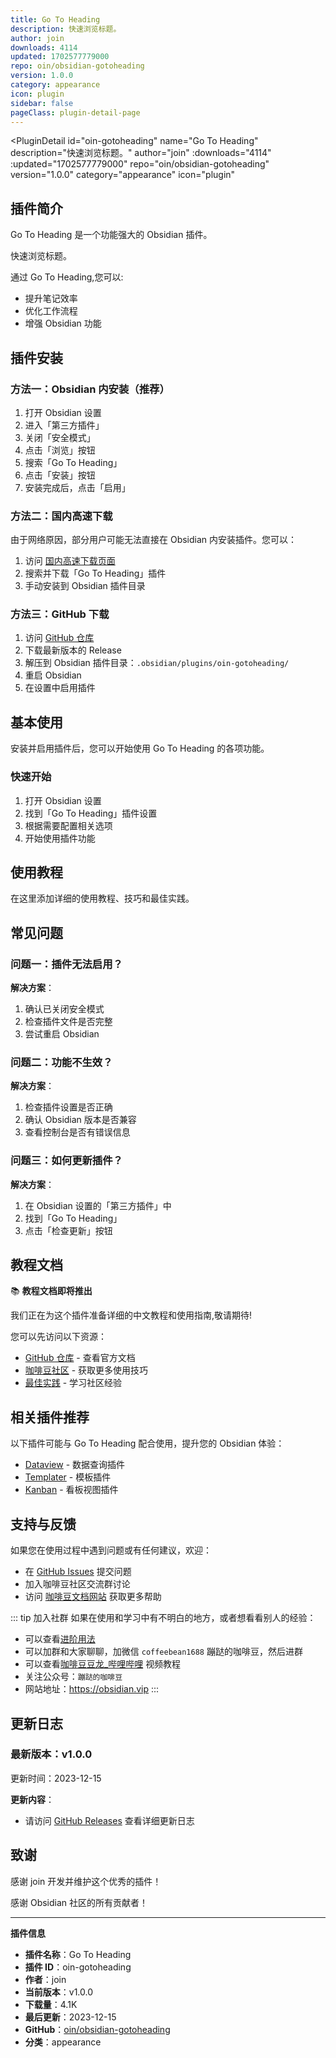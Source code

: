 ```yaml
---
title: Go To Heading
description: 快速浏览标题。
author: join
downloads: 4114
updated: 1702577779000
repo: oin/obsidian-gotoheading
version: 1.0.0
category: appearance
icon: plugin
sidebar: false
pageClass: plugin-detail-page
---
```


<PluginDetail
  id="oin-gotoheading"
  name="Go To Heading"
  description="快速浏览标题。"
  author="join"
  :downloads="4114"
  :updated="1702577779000"
  repo="oin/obsidian-gotoheading"
  version="1.0.0"
  category="appearance"
  icon="plugin"
>

<!-- AUTO_GENERATED_START -->
## 插件简介

Go To Heading 是一个功能强大的 Obsidian 插件。

快速浏览标题。

通过 Go To Heading,您可以:

- 提升笔记效率
- 优化工作流程
- 增强 Obsidian 功能

<!-- AUTO_GENERATED_END -->

<!-- AUTO_GENERATED_START -->
## 插件安装

### 方法一：Obsidian 内安装（推荐）

1. 打开 Obsidian 设置
2. 进入「第三方插件」
3. 关闭「安全模式」
4. 点击「浏览」按钮
5. 搜索「Go To Heading」
6. 点击「安装」按钮
7. 安装完成后，点击「启用」

### 方法二：国内高速下载

由于网络原因，部分用户可能无法直接在 Obsidian 内安装插件。您可以：

1. 访问 [国内高速下载页面](/zh/documentation/obsidian-plugins-download.html)
2. 搜索并下载「Go To Heading」插件
3. 手动安装到 Obsidian 插件目录

### 方法三：GitHub 下载

1. 访问 [GitHub 仓库](https://github.com/oin/obsidian-gotoheading)
2. 下载最新版本的 Release
3. 解压到 Obsidian 插件目录：`.obsidian/plugins/oin-gotoheading/`
4. 重启 Obsidian
5. 在设置中启用插件

## 基本使用

安装并启用插件后，您可以开始使用 Go To Heading 的各项功能。

### 快速开始

1. 打开 Obsidian 设置
2. 找到「Go To Heading」插件设置
3. 根据需要配置相关选项
4. 开始使用插件功能

<!-- AUTO_GENERATED_END -->

<!-- CUSTOM_CONTENT_START:tutorial -->
## 使用教程

在这里添加详细的使用教程、技巧和最佳实践。

<!-- CUSTOM_CONTENT_END:tutorial -->

<!-- SHARED_CONTENT_START -->
## 常见问题

### 问题一：插件无法启用？

**解决方案**：
1. 确认已关闭安全模式
2. 检查插件文件是否完整
3. 尝试重启 Obsidian

### 问题二：功能不生效？

**解决方案**：
1. 检查插件设置是否正确
2. 确认 Obsidian 版本是否兼容
3. 查看控制台是否有错误信息

### 问题三：如何更新插件？

**解决方案**：
1. 在 Obsidian 设置的「第三方插件」中
2. 找到「Go To Heading」
3. 点击「检查更新」按钮

## 教程文档

📚 **教程文档即将推出**

我们正在为这个插件准备详细的中文教程和使用指南,敬请期待!

您可以先访问以下资源：
- [GitHub 仓库](https://github.com/oin/obsidian-gotoheading) - 查看官方文档
- [咖啡豆社区](/zh/bases/) - 获取更多使用技巧
- [最佳实践](/zh/best-practices/) - 学习社区经验

## 相关插件推荐

以下插件可能与 Go To Heading 配合使用，提升您的 Obsidian 体验：

- [Dataview](/zh/plugins/dataview.html) - 数据查询插件
- [Templater](/zh/plugins/templater-obsidian.html) - 模板插件
- [Kanban](/zh/plugins/obsidian-kanban.html) - 看板视图插件

## 支持与反馈

如果您在使用过程中遇到问题或有任何建议，欢迎：

- 在 [GitHub Issues](https://github.com/oin/obsidian-gotoheading/issues) 提交问题
- 加入咖啡豆社区交流群讨论
- 访问 [咖啡豆文档网站](https://obsidian.vip) 获取更多帮助

::: tip 加入社群
如果在使用和学习中有不明白的地方，或者想看看别人的经验：
- 可以查看[进阶用法](/zh/advanced)
- 可以加群和大家聊聊，加微信 `coffeebean1688` 蹦跶的咖啡豆，然后进群
- 可以查看[咖啡豆豆龙_哔哩哔哩](https://space.bilibili.com/618777356) 视频教程
- 关注公众号：`蹦跶的咖啡豆`
- 网站地址：https://obsidian.vip
:::
<!-- SHARED_CONTENT_END -->

<!-- AUTO_GENERATED_START -->
## 更新日志

### 最新版本：v1.0.0

更新时间：2023-12-15

**更新内容**：
- 请访问 [GitHub Releases](https://github.com/oin/obsidian-gotoheading/releases) 查看详细更新日志

## 致谢

感谢 join 开发并维护这个优秀的插件！

感谢 Obsidian 社区的所有贡献者！

---

**插件信息**
- **插件名称**：Go To Heading
- **插件 ID**：oin-gotoheading
- **作者**：join
- **当前版本**：v1.0.0
- **下载量**：4.1K
- **最后更新**：2023-12-15
- **GitHub**：[oin/obsidian-gotoheading](https://github.com/oin/obsidian-gotoheading)
- **分类**：appearance
<!-- AUTO_GENERATED_END -->

</PluginDetail>

